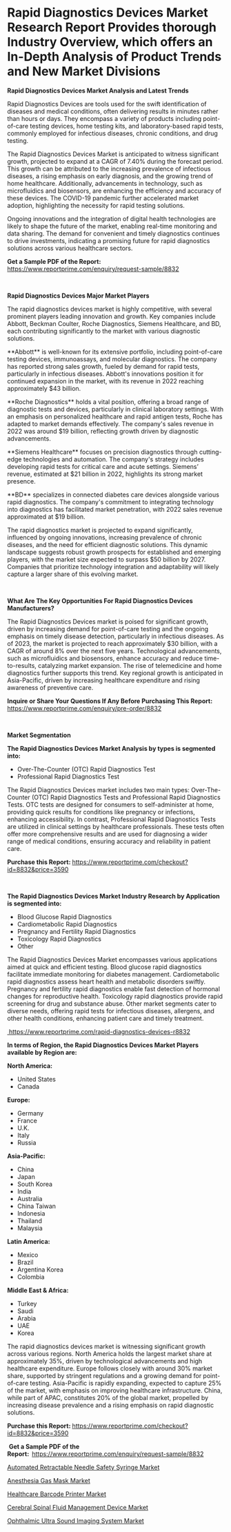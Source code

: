 <p><h1>Rapid Diagnostics Devices Market Research Report Provides thorough Industry Overview, which offers an In-Depth Analysis of Product Trends and New Market Divisions</h1></p><p><strong>Rapid Diagnostics Devices Market Analysis and Latest Trends</strong></p>
<p><p>Rapid Diagnostics Devices are tools used for the swift identification of diseases and medical conditions, often delivering results in minutes rather than hours or days. They encompass a variety of products including point-of-care testing devices, home testing kits, and laboratory-based rapid tests, commonly employed for infectious diseases, chronic conditions, and drug testing.</p><p>The Rapid Diagnostics Devices Market is anticipated to witness significant growth, projected to expand at a CAGR of 7.40% during the forecast period. This growth can be attributed to the increasing prevalence of infectious diseases, a rising emphasis on early diagnosis, and the growing trend of home healthcare. Additionally, advancements in technology, such as microfluidics and biosensors, are enhancing the efficiency and accuracy of these devices. The COVID-19 pandemic further accelerated market adoption, highlighting the necessity for rapid testing solutions. </p><p>Ongoing innovations and the integration of digital health technologies are likely to shape the future of the market, enabling real-time monitoring and data sharing. The demand for convenient and timely diagnostics continues to drive investments, indicating a promising future for rapid diagnostics solutions across various healthcare sectors.</p></p>
<p><strong>Get a Sample PDF of the Report:&nbsp;</strong> <a href="https://www.reportprime.com/enquiry/request-sample/8832?utm_campaign=1102&utm_medium=2&utm_source=Github&utm_content=ia&utm_term=20032025&utm_id=rapid-diagnostics-devices">https://www.reportprime.com/enquiry/request-sample/8832</a></p>
<p>&nbsp;</p>
<p><strong>Rapid Diagnostics Devices Major Market Players</strong></p>
<p><p>The rapid diagnostics devices market is highly competitive, with several prominent players leading innovation and growth. Key companies include Abbott, Beckman Coulter, Roche Diagnostics, Siemens Healthcare, and BD, each contributing significantly to the market with various diagnostic solutions.</p><p>**Abbott** is well-known for its extensive portfolio, including point-of-care testing devices, immunoassays, and molecular diagnostics. The company has reported strong sales growth, fueled by demand for rapid tests, particularly in infectious diseases. Abbott's innovations position it for continued expansion in the market, with its revenue in 2022 reaching approximately $43 billion.</p><p>**Roche Diagnostics** holds a vital position, offering a broad range of diagnostic tests and devices, particularly in clinical laboratory settings. With an emphasis on personalized healthcare and rapid antigen tests, Roche has adapted to market demands effectively. The company's sales revenue in 2022 was around $19 billion, reflecting growth driven by diagnostic advancements.</p><p>**Siemens Healthcare** focuses on precision diagnostics through cutting-edge technologies and automation. The company's strategy includes developing rapid tests for critical care and acute settings. Siemens’ revenue, estimated at $21 billion in 2022, highlights its strong market presence.</p><p>**BD** specializes in connected diabetes care devices alongside various rapid diagnostics. The company's commitment to integrating technology into diagnostics has facilitated market penetration, with 2022 sales revenue approximated at $19 billion.</p><p>The rapid diagnostics market is projected to expand significantly, influenced by ongoing innovations, increasing prevalence of chronic diseases, and the need for efficient diagnostic solutions. This dynamic landscape suggests robust growth prospects for established and emerging players, with the market size expected to surpass $50 billion by 2027. Companies that prioritize technology integration and adaptability will likely capture a larger share of this evolving market.</p></p>
<p>&nbsp;</p>
<p><strong>What Are The Key Opportunities For Rapid Diagnostics Devices Manufacturers?</strong></p>
<p><p>The Rapid Diagnostics Devices market is poised for significant growth, driven by increasing demand for point-of-care testing and the ongoing emphasis on timely disease detection, particularly in infectious diseases. As of 2023, the market is projected to reach approximately $30 billion, with a CAGR of around 8% over the next five years. Technological advancements, such as microfluidics and biosensors, enhance accuracy and reduce time-to-results, catalyzing market expansion. The rise of telemedicine and home diagnostics further supports this trend. Key regional growth is anticipated in Asia-Pacific, driven by increasing healthcare expenditure and rising awareness of preventive care.</p></p>
<p><strong>Inquire or Share Your Questions If Any Before Purchasing This Report:</strong> <a href="https://www.reportprime.com/enquiry/pre-order/8832?utm_campaign=1102&utm_medium=2&utm_source=Github&utm_content=ia&utm_term=20032025&utm_id=rapid-diagnostics-devices">https://www.reportprime.com/enquiry/pre-order/8832</a></p>
<p>&nbsp;</p>
<p><strong>Market Segmentation</strong></p>
<p><strong>The Rapid Diagnostics Devices Market Analysis by types is segmented into:</strong></p>
<p><ul><li>Over-The-Counter (OTC) Rapid Diagnostics Test</li><li>Professional Rapid Diagnostics Test</li></ul></p>
<p><p>The Rapid Diagnostics Devices market includes two main types: Over-The-Counter (OTC) Rapid Diagnostics Tests and Professional Rapid Diagnostics Tests. OTC tests are designed for consumers to self-administer at home, providing quick results for conditions like pregnancy or infections, enhancing accessibility. In contrast, Professional Rapid Diagnostics Tests are utilized in clinical settings by healthcare professionals. These tests often offer more comprehensive results and are used for diagnosing a wider range of medical conditions, ensuring accuracy and reliability in patient care.</p></p>
<p><strong>Purchase this Report:&nbsp;</strong><a href="https://www.reportprime.com/checkout?id=8832&price=3590&utm_campaign=1102&utm_medium=2&utm_source=Github&utm_content=ia&utm_term=20032025&utm_id=rapid-diagnostics-devices">https://www.reportprime.com/checkout?id=8832&price=3590</a></p>
<p>&nbsp;</p>
<p><strong>The Rapid Diagnostics Devices Market Industry Research by Application is segmented into:</strong></p>
<p><ul><li>Blood Glucose Rapid Diagnostics</li><li>Cardiometabolic Rapid Diagnostics</li><li>Pregnancy and Fertility Rapid Diagnostics</li><li>Toxicology Rapid Diagnostics</li><li>Other</li></ul></p>
<p><p>The Rapid Diagnostics Devices Market encompasses various applications aimed at quick and efficient testing. Blood glucose rapid diagnostics facilitate immediate monitoring for diabetes management. Cardiometabolic rapid diagnostics assess heart health and metabolic disorders swiftly. Pregnancy and fertility rapid diagnostics enable fast detection of hormonal changes for reproductive health. Toxicology rapid diagnostics provide rapid screening for drug and substance abuse. Other market segments cater to diverse needs, offering rapid tests for infectious diseases, allergens, and other health conditions, enhancing patient care and timely treatment.</p></p>
<p><a href="https://www.reportprime.com/rapid-diagnostics-devices-r8832?utm_campaign=1102&utm_medium=2&utm_source=Github&utm_content=ia&utm_term=20032025&utm_id=rapid-diagnostics-devices">&nbsp;https://www.reportprime.com/rapid-diagnostics-devices-r8832</a></p>
<p><strong>In terms of Region, the Rapid Diagnostics Devices Market Players available by Region are:</strong></p>
<p>
    <p> <strong> North America: </strong>
        <ul>
            <li>United States</li>
            <li>Canada</li>
        </ul>
        </p> 
    <p> <strong> Europe: </strong>
        <ul>
            <li>Germany</li>
            <li>France</li>
            <li>U.K.</li>
            <li>Italy</li>
            <li>Russia</li>
        </ul>
        </p> 
    <p> <strong> Asia-Pacific: </strong>
        <ul>
            <li>China</li>
            <li>Japan</li>
            <li>South Korea</li>
            <li>India</li>
            <li>Australia</li>
            <li>China Taiwan</li>
            <li>Indonesia</li>
            <li>Thailand</li>
            <li>Malaysia</li>
        </ul>
        </p> 
    <p> <strong> Latin America: </strong>
        <ul>
            <li>Mexico</li>
            <li>Brazil</li>
            <li>Argentina Korea</li>
            <li>Colombia</li>
        </ul>
        </p> 
    <p> <strong> Middle East & Africa: </strong>
        <ul>
            <li>Turkey</li>
            <li>Saudi</li>
            <li>Arabia</li>
            <li>UAE</li>
            <li>Korea</li>
        </ul>
    </p>
    </p>
<p><p>The rapid diagnostics devices market is witnessing significant growth across various regions. North America holds the largest market share at approximately 35%, driven by technological advancements and high healthcare expenditure. Europe follows closely with around 30% market share, supported by stringent regulations and a growing demand for point-of-care testing. Asia-Pacific is rapidly expanding, expected to capture 25% of the market, with emphasis on improving healthcare infrastructure. China, while part of APAC, constitutes 20% of the global market, propelled by increasing disease prevalence and a rising emphasis on rapid diagnostic solutions.</p></p>
<p><strong>Purchase this Report: </strong><a href="https://www.reportprime.com/checkout?id=8832&price=3590&utm_campaign=1102&utm_medium=2&utm_source=Github&utm_content=ia&utm_term=20032025&utm_id=rapid-diagnostics-devices">https://www.reportprime.com/checkout?id=8832&price=3590</a></p>
<p>&nbsp;<strong>Get a Sample PDF of the Report:&nbsp;&nbsp;</strong><a href="https://www.reportprime.com/enquiry/request-sample/8832?utm_campaign=1102&utm_medium=2&utm_source=Github&utm_content=ia&utm_term=20032025&utm_id=rapid-diagnostics-devices">https://www.reportprime.com/enquiry/request-sample/8832</a></p>
<p><strong></strong></p>
<p><p><a href="https://github.com/sacmatidora/Market-Research-Report-List-1/blob/main/automated-retractable-needle-safety-syringe-market.md?utm_campaign=1102&utm_medium=2&utm_source=Github&utm_content=ia&utm_term=20032025&utm_id=rapid-diagnostics-devices">Automated Retractable Needle Safety Syringe Market</a></p><p><a href="https://github.com/yaldotiedegq/Market-Research-Report-List-1/blob/main/anesthesia-gas-mask-market.md?utm_campaign=1102&utm_medium=2&utm_source=Github&utm_content=ia&utm_term=20032025&utm_id=rapid-diagnostics-devices">Anesthesia Gas Mask Market</a></p><p><a href="https://github.com/shiahbuyerin/Market-Research-Report-List-1/blob/main/healthcare-barcode-printer-market.md?utm_campaign=1102&utm_medium=2&utm_source=Github&utm_content=ia&utm_term=20032025&utm_id=rapid-diagnostics-devices">Healthcare Barcode Printer Market</a></p><p><a href="https://github.com/zalubakoraka/Market-Research-Report-List-1/blob/main/cerebral-spinal-fluid-management-device-market.md?utm_campaign=1102&utm_medium=2&utm_source=Github&utm_content=ia&utm_term=20032025&utm_id=rapid-diagnostics-devices">Cerebral Spinal Fluid Management Device Market</a></p><p><a href="https://github.com/fahieraudau9/Market-Research-Report-List-1/blob/main/ophthalmic-ultra-sound-imaging-system-market.md?utm_campaign=1102&utm_medium=2&utm_source=Github&utm_content=ia&utm_term=20032025&utm_id=rapid-diagnostics-devices">Ophthalmic Ultra Sound Imaging System Market</a></p></p>
